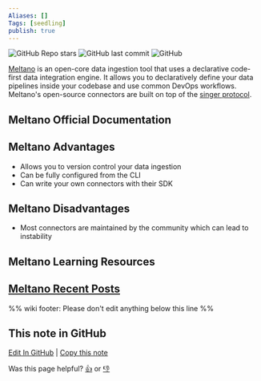 ```yaml
---
Aliases: []
Tags: [seedling]
publish: true
---
```


![GitHub Repo stars](https://img.shields.io/github/stars/meltano/meltano?style=social) ![GitHub last commit](https://img.shields.io/github/last-commit/meltano/meltano) ![GitHub](https://img.shields.io/github/license/meltano/meltano)

[Meltano](https://meltano.com/) is an open-core data ingestion tool that uses a declarative code-first data integration engine. It allows you to declaratively define your data pipelines inside your codebase and use common DevOps workflows. Meltano's open-source connectors are built on top of the [singer protocol](https://www.singer.io/).

## Meltano Official Documentation

## Meltano Advantages

- Allows you to version control your data ingestion
- Can be fully configured from the CLI
- Can write your own connectors with their SDK

## Meltano Disadvantages

- Most connectors are maintained by the community which can lead to instability

## Meltano Learning Resources

## [Meltano Recent Posts](https://www.reddit.com/r/dataengineering/search/?q=meltano&restrict_sr=1)

%% wiki footer: Please don't edit anything below this line %%

## This note in GitHub

<span class="git-footer">[Edit In GitHub](https://github.dev/data-engineering-community/data-engineering-wiki/blob/main/Tools/Data%20Ingestion/Meltano.md "git-hub-edit-note") | [Copy this note](https://raw.githubusercontent.com/data-engineering-community/data-engineering-wiki/main/Tools/Data%20Ingestion/Meltano.md "git-hub-copy-note")</span>

<span class="git-footer">Was this page helpful?
[👍](https://tally.so/r/mOaxjk?rating=Yes&url=https://dataengineering.wiki/Tools/Data%20Ingestion/Meltano) or [👎](https://tally.so/r/mOaxjk?rating=No&url=https://dataengineering.wiki/Tools/Data%20Ingestion/Meltano)</span>
